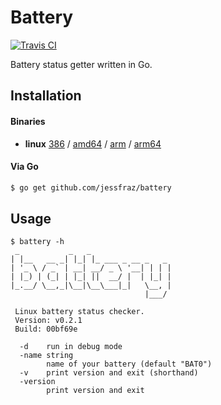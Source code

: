 # Battery

[![Travis CI](https://travis-ci.org/jessfraz/battery.svg?branch=master)](https://travis-ci.org/jessfraz/battery)

Battery status getter written in Go.

## Installation

#### Binaries

- **linux** [386](https://github.com/jessfraz/battery/releases/download/v0.2.1/battery-linux-386) / [amd64](https://github.com/jessfraz/battery/releases/download/v0.2.1/battery-linux-amd64) / [arm](https://github.com/jessfraz/battery/releases/download/v0.2.1/battery-linux-arm) / [arm64](https://github.com/jessfraz/battery/releases/download/v0.2.1/battery-linux-arm64)

#### Via Go

```bash
$ go get github.com/jessfraz/battery
```

## Usage

```console
$ battery -h
 _           _   _
| |__   __ _| |_| |_ ___ _ __ _   _
| '_ \ / _` | __| __/ _ \ '__| | | |
| |_) | (_| | |_| ||  __/ |  | |_| |
|_.__/ \__,_|\__|\__\___|_|   \__, |
                              |___/

 Linux battery status checker.
 Version: v0.2.1
 Build: 00bf69e

  -d    run in debug mode
  -name string
        name of your battery (default "BAT0")
  -v    print version and exit (shorthand)
  -version
        print version and exit
```
